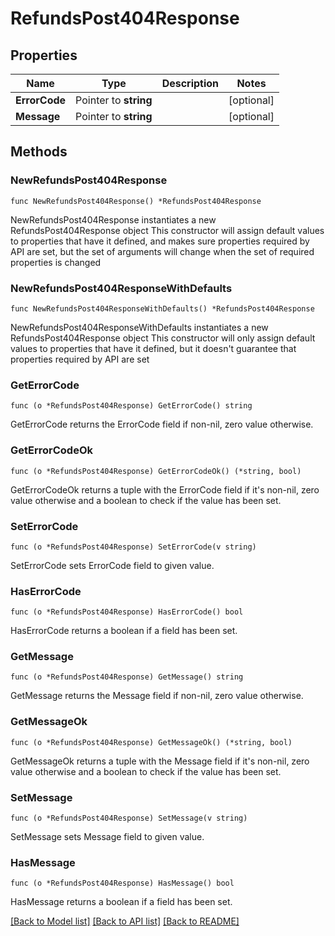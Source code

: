 # RefundsPost404Response

## Properties

Name | Type | Description | Notes
------------ | ------------- | ------------- | -------------
**ErrorCode** | Pointer to **string** |  | [optional] 
**Message** | Pointer to **string** |  | [optional] 

## Methods

### NewRefundsPost404Response

`func NewRefundsPost404Response() *RefundsPost404Response`

NewRefundsPost404Response instantiates a new RefundsPost404Response object
This constructor will assign default values to properties that have it defined,
and makes sure properties required by API are set, but the set of arguments
will change when the set of required properties is changed

### NewRefundsPost404ResponseWithDefaults

`func NewRefundsPost404ResponseWithDefaults() *RefundsPost404Response`

NewRefundsPost404ResponseWithDefaults instantiates a new RefundsPost404Response object
This constructor will only assign default values to properties that have it defined,
but it doesn't guarantee that properties required by API are set

### GetErrorCode

`func (o *RefundsPost404Response) GetErrorCode() string`

GetErrorCode returns the ErrorCode field if non-nil, zero value otherwise.

### GetErrorCodeOk

`func (o *RefundsPost404Response) GetErrorCodeOk() (*string, bool)`

GetErrorCodeOk returns a tuple with the ErrorCode field if it's non-nil, zero value otherwise
and a boolean to check if the value has been set.

### SetErrorCode

`func (o *RefundsPost404Response) SetErrorCode(v string)`

SetErrorCode sets ErrorCode field to given value.

### HasErrorCode

`func (o *RefundsPost404Response) HasErrorCode() bool`

HasErrorCode returns a boolean if a field has been set.

### GetMessage

`func (o *RefundsPost404Response) GetMessage() string`

GetMessage returns the Message field if non-nil, zero value otherwise.

### GetMessageOk

`func (o *RefundsPost404Response) GetMessageOk() (*string, bool)`

GetMessageOk returns a tuple with the Message field if it's non-nil, zero value otherwise
and a boolean to check if the value has been set.

### SetMessage

`func (o *RefundsPost404Response) SetMessage(v string)`

SetMessage sets Message field to given value.

### HasMessage

`func (o *RefundsPost404Response) HasMessage() bool`

HasMessage returns a boolean if a field has been set.


[[Back to Model list]](../README.md#documentation-for-models) [[Back to API list]](../README.md#documentation-for-api-endpoints) [[Back to README]](../README.md)


